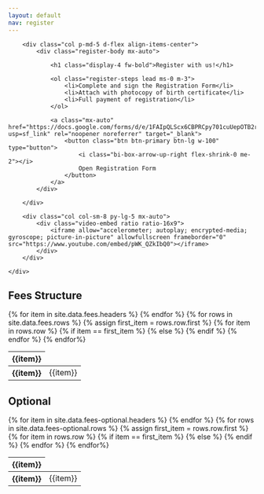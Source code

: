 ```yaml
---
layout: default
nav: register
---
```


<div class="container-fluid my-4 my-xl-5">
    <div class="col-xl-10 mx-auto row row-cols-1 row-cols-lg-2 g-4">

        <div class="col p-md-5 d-flex align-items-center">
            <div class="register-body mx-auto">

                <h1 class="display-4 fw-bold">Register with us!</h1>

                <ol class="register-steps lead ms-0 m-3">
                    <li>Complete and sign the Registration Form</li>
                    <li>Attach with photocopy of birth certificate​</li>
                    <li>Full payment of registration</li>
                </ol>

                <a class="mx-auto" href="https://docs.google.com/forms/d/e/1FAIpQLScx6CBPRCpy701cuUepOTB2r7_d0DdaYDuIRtPN5U5OtV7phQ/viewform?usp=sf_link" rel="noopener noreferrer" target="_blank">
                    <button class="btn btn-primary btn-lg w-100" type="button">
                        <i class="bi-box-arrow-up-right flex-shrink-0 me-2"></i>
                        Open Registration Form
                    </button>
                </a>
            </div>

        </div>

        <div class="col col-sm-8 py-lg-5 mx-auto">
            <div class="video-embed ratio ratio-16x9">
                <iframe allow="accelerometer; autoplay; encrypted-media; gyroscope; picture-in-picture" allowfullscreen frameborder="0" src="https://www.youtube.com/embed/pWK_QZkIbQ0"></iframe>
            </div>
        </div>

    </div>
</div>


<div class="container-md py-4">
    <h2 class="display-4">Fees Structure</h2>
    <div class="table-responsive">
    <table class="align-middle">
            <thead>
                {% for item in site.data.fees.headers %}
                    <th class="bg-red" scope="col">
                        {{item}}
                    </th>
                {% endfor %}
            </thead>
            <tbody class="table-group-divider">
                {% for rows in site.data.fees.rows %}
                    <tr>
                        {% assign first_item = rows.row.first %}
                        {% for item in rows.row %}
                            {% if item == first_item %}
                                <th>{{item}}</th>
                            {% else %}
                                <td>{{item}}</td>
                            {% endif %}
                        {% endfor %}
                    </tr>
                    {% endfor%}
            </tbody>
        </table>
    </div>
</div>


<div class="container-md py-4">
    <h2 class="display-4">Optional</h2>
    <div class="table-responsive">
        <table class="align-middle">
            <thead>
                {% for item in site.data.fees-optional.headers %}
                    <th class="bg-blue" scope="col">
                        {{item}}
                    </th>
                {% endfor %}
            </thead>
            <tbody class="table-group-divider">
                {% for rows in site.data.fees-optional.rows %}
                    <tr>
                        {% assign first_item = rows.row.first %}
                        {% for item in rows.row %}
                            {% if item == first_item %}
                                <th>{{item}}</th>
                            {% else %}
                                <td>{{item}}</td>
                            {% endif %}
                        {% endfor %}
                    </tr>
                    {% endfor%}
            </tbody>
        </table>
    </div>
</div>
